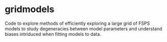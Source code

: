 # gridmodels

Code to explore methods of efficiently exploring a large grid of FSPS models to study degeneracies between  model parameters and understand biases intriduced when fitting models to data.